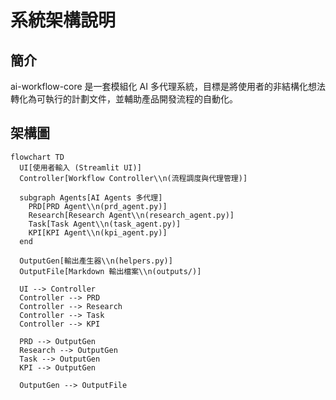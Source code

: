 # 系統架構說明

## 簡介
ai-workflow-core 是一套模組化 AI 多代理系統，目標是將使用者的非結構化想法轉化為可執行的計劃文件，並輔助產品開發流程的自動化。

## 架構圖
```mermaid
flowchart TD
  UI[使用者輸入 (Streamlit UI)]
  Controller[Workflow Controller\\n(流程調度與代理管理)]
  
  subgraph Agents[AI Agents 多代理]
    PRD[PRD Agent\\n(prd_agent.py)]
    Research[Research Agent\\n(research_agent.py)]
    Task[Task Agent\\n(task_agent.py)]
    KPI[KPI Agent\\n(kpi_agent.py)]
  end

  OutputGen[輸出產生器\\n(helpers.py)]
  OutputFile[Markdown 輸出檔案\\n(outputs/)]

  UI --> Controller
  Controller --> PRD
  Controller --> Research
  Controller --> Task
  Controller --> KPI

  PRD --> OutputGen
  Research --> OutputGen
  Task --> OutputGen
  KPI --> OutputGen

  OutputGen --> OutputFile
